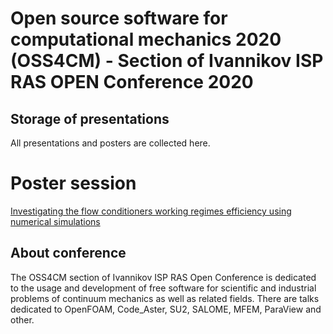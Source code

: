 # Open source software for computational mechanics 2020 (OSS4CM) - Section of Ivannikov ISP RAS OPEN Conference 2020

## Storage of presentations

All presentations and posters are collected here.

Poster session
==============
[Investigating the flow conditioners working regimes efficiency using numerical simulations](posters/01_Vodeniktov_ISPRAS_OPEN_2020.pdf)

## About conference

The OSS4CM section of Ivannikov ISP RAS Open Conference is dedicated to the usage and development of free software for scientific and industrial problems of continuum mechanics as well as related fields. There are talks dedicated to OpenFOAM, Code_Aster, SU2, SALOME, MFEM, ParaView and other.
